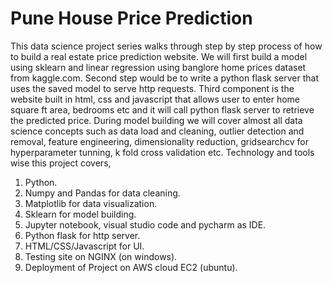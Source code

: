 # Pune House Price Prediction

This data science project series walks through step by step process of how to build a real estate price prediction website. We will first build a model using sklearn and linear regression using banglore home prices dataset from kaggle.com. Second step would be to write a python flask server that uses the saved model to serve http requests. Third component is the website built in html, css and javascript that allows user to enter home square ft area, bedrooms etc and it will call python flask server to retrieve the predicted price. During model building we will cover almost all data science concepts such as data load and cleaning, outlier detection and removal, feature engineering, dimensionality reduction, gridsearchcv for hyperparameter tunning, k fold cross validation etc. Technology and tools wise this project covers,

1. Python.
2. Numpy and Pandas for data cleaning.
3. Matplotlib for data visualization.
4. Sklearn for model building.
5. Jupyter notebook, visual studio code and pycharm as IDE.
6. Python flask for http server.
7. HTML/CSS/Javascript for UI.
8. Testing site on NGINX (on windows).
9. Deployment of Project on AWS cloud EC2 (ubuntu).
